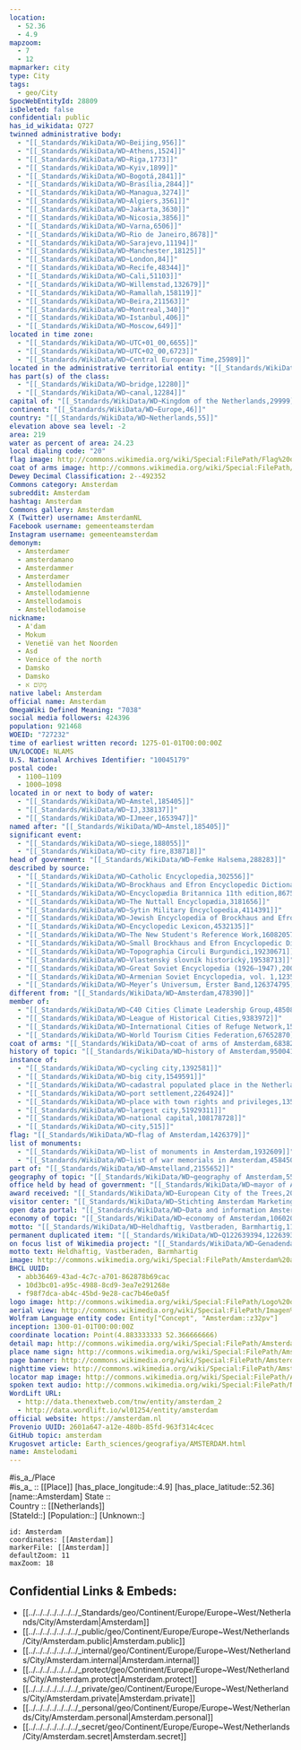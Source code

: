 ```yaml
---
location:
  - 52.36
  - 4.9
mapzoom:
  - 7
  - 12
mapmarker: city
type: City
tags:
  - geo/City
SpocWebEntityId: 28809
isDeleted: false
confidential: public
has_id_wikidata: Q727
twinned administrative body:
  - "[[_Standards/WikiData/WD~Beijing,956]]"
  - "[[_Standards/WikiData/WD~Athens,1524]]"
  - "[[_Standards/WikiData/WD~Riga,1773]]"
  - "[[_Standards/WikiData/WD~Kyiv,1899]]"
  - "[[_Standards/WikiData/WD~Bogotá,2841]]"
  - "[[_Standards/WikiData/WD~Brasília,2844]]"
  - "[[_Standards/WikiData/WD~Managua,3274]]"
  - "[[_Standards/WikiData/WD~Algiers,3561]]"
  - "[[_Standards/WikiData/WD~Jakarta,3630]]"
  - "[[_Standards/WikiData/WD~Nicosia,3856]]"
  - "[[_Standards/WikiData/WD~Varna,6506]]"
  - "[[_Standards/WikiData/WD~Rio de Janeiro,8678]]"
  - "[[_Standards/WikiData/WD~Sarajevo,11194]]"
  - "[[_Standards/WikiData/WD~Manchester,18125]]"
  - "[[_Standards/WikiData/WD~London,84]]"
  - "[[_Standards/WikiData/WD~Recife,48344]]"
  - "[[_Standards/WikiData/WD~Cali,51103]]"
  - "[[_Standards/WikiData/WD~Willemstad,132679]]"
  - "[[_Standards/WikiData/WD~Ramallah,158119]]"
  - "[[_Standards/WikiData/WD~Beira,211563]]"
  - "[[_Standards/WikiData/WD~Montreal,340]]"
  - "[[_Standards/WikiData/WD~Istanbul,406]]"
  - "[[_Standards/WikiData/WD~Moscow,649]]"
located in time zone:
  - "[[_Standards/WikiData/WD~UTC+01_00,6655]]"
  - "[[_Standards/WikiData/WD~UTC+02_00,6723]]"
  - "[[_Standards/WikiData/WD~Central European Time,25989]]"
located in the administrative territorial entity: "[[_Standards/WikiData/WD~Amsterdam,9899]]"
has part(s) of the class:
  - "[[_Standards/WikiData/WD~bridge,12280]]"
  - "[[_Standards/WikiData/WD~canal,12284]]"
capital of: "[[_Standards/WikiData/WD~Kingdom of the Netherlands,29999]]"
continent: "[[_Standards/WikiData/WD~Europe,46]]"
country: "[[_Standards/WikiData/WD~Netherlands,55]]"
elevation above sea level: -2
area: 219
water as percent of area: 24.23
local dialing code: "20"
flag image: http://commons.wikimedia.org/wiki/Special:FilePath/Flag%20of%20Amsterdam.svg
coat of arms image: http://commons.wikimedia.org/wiki/Special:FilePath/Wapen%20van%20Amsterdam.svg
Dewey Decimal Classification: 2--492352
Commons category: Amsterdam
subreddit: Amsterdam
hashtag: Amsterdam
Commons gallery: Amsterdam
X (Twitter) username: AmsterdamNL
Facebook username: gemeenteamsterdam
Instagram username: gemeenteamsterdam
demonym:
  - Amsterdamer
  - amsterdamano
  - Amsterdammer
  - Amsterdamer
  - Amstellodamien
  - Amstellodamienne
  - Amstellodamois
  - Amstellodamoise
nickname:
  - A'dam
  - Mokum
  - Venetië van het Noorden
  - Asd
  - Venice of the north
  - Damsko
  - Damsko
  - מָקוֹם א
native label: Amsterdam
official name: Amsterdam
OmegaWiki Defined Meaning: "7038"
social media followers: 424396
population: 921468
WOEID: "727232"
time of earliest written record: 1275-01-01T00:00:00Z
UN/LOCODE: NLAMS
U.S. National Archives Identifier: "10045179"
postal code:
  - 1100–1109
  - 1000–1098
located in or next to body of water:
  - "[[_Standards/WikiData/WD~Amstel,185405]]"
  - "[[_Standards/WikiData/WD~IJ,338137]]"
  - "[[_Standards/WikiData/WD~IJmeer,1653947]]"
named after: "[[_Standards/WikiData/WD~Amstel,185405]]"
significant event:
  - "[[_Standards/WikiData/WD~siege,188055]]"
  - "[[_Standards/WikiData/WD~city fire,838718]]"
head of government: "[[_Standards/WikiData/WD~Femke Halsema,288283]]"
described by source:
  - "[[_Standards/WikiData/WD~Catholic Encyclopedia,302556]]"
  - "[[_Standards/WikiData/WD~Brockhaus and Efron Encyclopedic Dictionary,602358]]"
  - "[[_Standards/WikiData/WD~Encyclopædia Britannica 11th edition,867541]]"
  - "[[_Standards/WikiData/WD~The Nuttall Encyclopædia,3181656]]"
  - "[[_Standards/WikiData/WD~Sytin Military Encyclopedia,4114391]]"
  - "[[_Standards/WikiData/WD~Jewish Encyclopedia of Brockhaus and Efron,4173137]]"
  - "[[_Standards/WikiData/WD~Encyclopedic Lexicon,4532135]]"
  - "[[_Standards/WikiData/WD~The New Student's Reference Work,16082057]]"
  - "[[_Standards/WikiData/WD~Small Brockhaus and Efron Encyclopedic Dictionary,19180675]]"
  - "[[_Standards/WikiData/WD~Topographia Circuli Burgundici,19230671]]"
  - "[[_Standards/WikiData/WD~Vlastenský slovník historický,19538713]]"
  - "[[_Standards/WikiData/WD~Great Soviet Encyclopedia (1926–1947),20078554]]"
  - "[[_Standards/WikiData/WD~Armenian Soviet Encyclopedia, vol. 1,123560817]]"
  - "[[_Standards/WikiData/WD~Meyer’s Universum, Erster Band,126374795]]"
different from: "[[_Standards/WikiData/WD~Amsterdam,478390]]"
member of:
  - "[[_Standards/WikiData/WD~C40 Cities Climate Leadership Group,485087]]"
  - "[[_Standards/WikiData/WD~League of Historical Cities,9383972]]"
  - "[[_Standards/WikiData/WD~International Cities of Refuge Network,15477956]]"
  - "[[_Standards/WikiData/WD~World Tourism Cities Federation,67652870]]"
coat of arms: "[[_Standards/WikiData/WD~coat of arms of Amsterdam,683829]]"
history of topic: "[[_Standards/WikiData/WD~history of Amsterdam,950041]]"
instance of:
  - "[[_Standards/WikiData/WD~cycling city,1392581]]"
  - "[[_Standards/WikiData/WD~big city,1549591]]"
  - "[[_Standards/WikiData/WD~cadastral populated place in the Netherlands,1852859]]"
  - "[[_Standards/WikiData/WD~port settlement,2264924]]"
  - "[[_Standards/WikiData/WD~place with town rights and privileges,13539802]]"
  - "[[_Standards/WikiData/WD~largest city,51929311]]"
  - "[[_Standards/WikiData/WD~national capital,108178728]]"
  - "[[_Standards/WikiData/WD~city,515]]"
flag: "[[_Standards/WikiData/WD~flag of Amsterdam,1426379]]"
list of monuments:
  - "[[_Standards/WikiData/WD~list of monuments in Amsterdam,1932609]]"
  - "[[_Standards/WikiData/WD~list of war memorials in Amsterdam,4584501]]"
part of: "[[_Standards/WikiData/WD~Amstelland,2155652]]"
geography of topic: "[[_Standards/WikiData/WD~geography of Amsterdam,5535115]]"
office held by head of government: "[[_Standards/WikiData/WD~mayor of Amsterdam,13423495]]"
award received: "[[_Standards/WikiData/WD~European City of the Trees,20198245]]"
visitor center: "[[_Standards/WikiData/WD~Stichting Amsterdam Marketing,29802443]]"
open data portal: "[[_Standards/WikiData/WD~Data and information Amsterdam,97012030]]"
economy of topic: "[[_Standards/WikiData/WD~economy of Amsterdam,106020264]]"
motto: "[[_Standards/WikiData/WD~Heldhaftig, Vastberaden, Barmhartig,117225352]]"
permanent duplicated item: "[[_Standards/WikiData/WD~Q122639394,122639394]]"
on focus list of Wikimedia project: "[[_Standards/WikiData/WD~Genadendal Music Archive,128903909]]"
motto text: Heldhaftig, Vastberaden, Barmhartig
image: http://commons.wikimedia.org/wiki/Special:FilePath/Amsterdam%20airphoto.jpg
BHCL UUID:
  - abb36469-43ad-4c7c-a701-862878b69cac
  - 10d3bc01-a95c-4988-8cd9-3ea7e291268e
  - f98f7dca-ab4c-45bd-9e28-cac7b46e0a5f
logo image: http://commons.wikimedia.org/wiki/Special:FilePath/Logo%20of%20Gemeente%20Amsterdam.svg
aerial view: http://commons.wikimedia.org/wiki/Special:FilePath/Imagen%20de%20los%20canales%20conc%C3%A9ntricos%20en%20%C3%81msterdam.png
Wolfram Language entity code: Entity["Concept", "Amsterdam::z32pv"]
inception: 1300-01-01T00:00:00Z
coordinate location: Point(4.883333333 52.366666666)
detail map: http://commons.wikimedia.org/wiki/Special:FilePath/Amsterdam-topografie.jpg
place name sign: http://commons.wikimedia.org/wiki/Special:FilePath/Amsterdam%20%28town%20sign%29.jpg
page banner: http://commons.wikimedia.org/wiki/Special:FilePath/Amsterdam%20Canal%20Banner.jpg
nighttime view: http://commons.wikimedia.org/wiki/Special:FilePath/Amsterdam%20Grachten%20at%20night.jpg
locator map image: http://commons.wikimedia.org/wiki/Special:FilePath/Amsterdam%20location%20map.svg
spoken text audio: http://commons.wikimedia.org/wiki/Special:FilePath/Nl-Amsterdam-article.ogg
WordLift URL:
  - http://data.thenextweb.com/tnw/entity/amsterdam_2
  - http://data.wordlift.io/wl01254/entity/amsterdam
official website: https://amsterdam.nl
Provenio UUID: 2601a647-a12e-480b-85fd-963f314c4cec
GitHub topic: amsterdam
Krugosvet article: Earth_sciences/geografiya/AMSTERDAM.html
name: Amstelodami
---
```

#is_a_/Place  
#is_a_ :: [[Place]] 
[has_place_longitude::4.9] 
[has_place_latitude::52.36] 
[name::Amsterdam] 
State ::  
Country :: [[Netherlands]]  
[StateId::] 
[Population::] 
[Unknown::] 


```leaflet
id: Amsterdam
coordinates: [[Amsterdam]] 
markerFile: [[Amsterdam]] 
defaultZoom: 11 
maxZoom: 18
```


## Confidential Links & Embeds: 
- [[../../../../../../../_Standards/geo/Continent/Europe/Europe~West/Netherlands/City/Amsterdam|Amsterdam]] 
- [[../../../../../../../_public/geo/Continent/Europe/Europe~West/Netherlands/City/Amsterdam.public|Amsterdam.public]] 
- [[../../../../../../../_internal/geo/Continent/Europe/Europe~West/Netherlands/City/Amsterdam.internal|Amsterdam.internal]] 
- [[../../../../../../../_protect/geo/Continent/Europe/Europe~West/Netherlands/City/Amsterdam.protect|Amsterdam.protect]] 
- [[../../../../../../../_private/geo/Continent/Europe/Europe~West/Netherlands/City/Amsterdam.private|Amsterdam.private]] 
- [[../../../../../../../_personal/geo/Continent/Europe/Europe~West/Netherlands/City/Amsterdam.personal|Amsterdam.personal]] 
- [[../../../../../../../_secret/geo/Continent/Europe/Europe~West/Netherlands/City/Amsterdam.secret|Amsterdam.secret]] 
